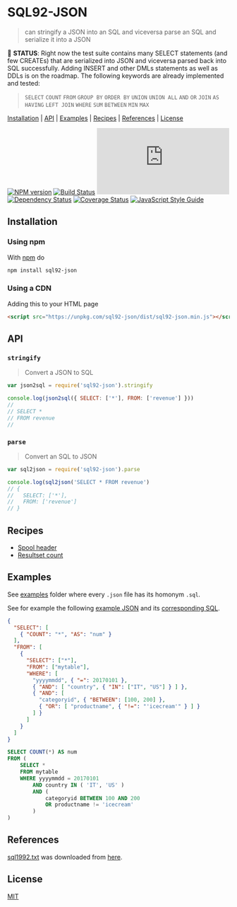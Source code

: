 # SQL92-JSON

> can stringify a JSON into an SQL and viceversa parse an SQL and serialize it into a JSON

🚧 **STATUS**: Right now the test suite contains many SELECT statements (and few CREATEs) that are serialized into JSON and viceversa parsed back into SQL successfully.
Adding INSERT and other DMLs statements as well as DDLs is on the roadmap.
The following keywords are already implemented and tested:

> `SELECT` `COUNT` `FROM` `GROUP BY` `ORDER BY` `UNION` `UNION ALL`
> `AND` `OR` `JOIN` `AS` `HAVING` `LEFT JOIN` `WHERE` `SUM` `BETWEEN`
> `MIN` `MAX`

[Installation](#installation) |
[API](#api) |
[Examples](#examples) |
[Recipes](#recipes) |
[References](#references) |
[License](#license)

[![NPM version](https://badge.fury.io/js/sql92-json.svg)](http://badge.fury.io/js/sql92-json)
[![Build Status](https://travis-ci.org/fibo/SQL92-JSON.svg?branch=master)](https://travis-ci.org/fibo/SQL92-JSON?branch=master)
[![Badge size](https://badge-size.herokuapp.com/fibo/sql92-json/master/dist/sql92-json.min.js)](https://github.com/fibo/sql92-json/blob/master/dist/sql92-json.min.js)
[![Dependency Status](https://gemnasium.com/fibo/static-props.svg)](https://gemnasium.com/fibo/static-props)
[![Coverage Status](https://coveralls.io/repos/fibo/SQL92-JSON/badge.svg?branch=master)](https://coveralls.io/r/fibo/SQL92-JSON?branch=master)
[![JavaScript Style Guide](https://img.shields.io/badge/code_style-standard-brightgreen.svg)](https://standardjs.com)

## Installation

### Using npm

With [npm](https://npmjs.org/) do

```bash
npm install sql92-json
```

### Using a CDN

Adding this to your HTML page

```html
<script src="https://unpkg.com/sql92-json/dist/sql92-json.min.js"></script>
```

## API

### `stringify`

> Convert a JSON to SQL

```javascript
var json2sql = require('sql92-json').stringify

console.log(json2sql({ SELECT: ['*'], FROM: ['revenue'] }))
//
// SELECT *
// FROM revenue
//
```

### `parse`

> Convert an SQL to JSON

```javascript
var sql2json = require('sql92-json').parse

console.log(sql2json('SELECT * FROM revenue')
// {
//   SELECT: ['*'],
//   FROM: ['revenue']
// }
```

## Recipes

* [Spool header](http://g14n.info/SQL92-JSON/recipes/spool-header/)
* [Resultset count](http://g14n.info/SQL92-JSON/recipes/resultset-count/)

## Examples

See [examples] folder where every `.json` file has its homonym `.sql`.

See for example the following [example JSON][exampleJSON] and its [corresponding SQL][exampleSQL].

```json
{
  "SELECT": [
    { "COUNT": "*", "AS": "num" }
  ],
  "FROM": [
    {
      "SELECT": ["*"],
      "FROM": ["mytable"],
      "WHERE": [
        "yyyymmdd", { "=": 20170101 },
        { "AND": [ "country", { "IN": ["IT", "US"] } ] },
        { "AND": [
          "categoryid", { "BETWEEN": [100, 200] },
          { "OR": [ "productname", { "!=": "'icecream'" } ] }
        ] }
      ]
    }
  ]
}
```

```sql
SELECT COUNT(*) AS num
FROM (
	SELECT *
	FROM mytable
	WHERE yyyymmdd = 20170101
		AND country IN ( 'IT', 'US' )
		AND (
			categoryid BETWEEN 100 AND 200
			OR productname != 'icecream'
		)
)
```

## References

[sql1992.txt](https://github.com/fibo/SQL92-JSON/blob/master/sql1992.txt) was downloaded from [here](http://www.contrib.andrew.cmu.edu/~shadow/sql/sql1992.txt).

## License

[MIT](http://g14n.info/mit-license/)

[examples]: https://github.com/fibo/SQL92-JSON/tree/master/examples
[exampleSQL]: https://github.com/fibo/SQL92-JSON/blob/master/examples/_readme.select.sql
[exampleJSON]: https://github.com/fibo/SQL92-JSON/blob/master/examples/_readme.select.json
